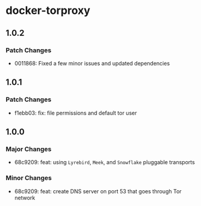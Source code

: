 # docker-torproxy

## 1.0.2

### Patch Changes

- 0011868: Fixed a few minor issues and updated dependencies

## 1.0.1

### Patch Changes

- f1ebb03: fix: file permissions and default tor user

## 1.0.0

### Major Changes

- 68c9209: feat: using `Lyrebird`, `Meek`, and `Snowflake` pluggable transports

### Minor Changes

- 68c9209: feat: create DNS server on port 53 that goes through Tor network
